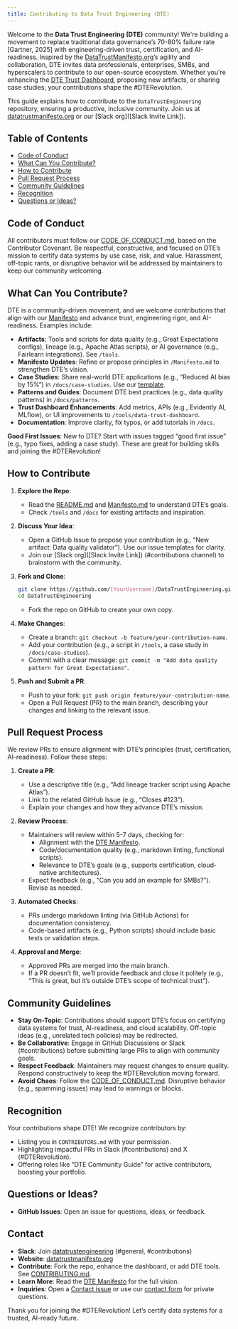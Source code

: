 ```yaml
---
title: Contributing to Data Trust Engineering (DTE)
---
```


Welcome to the **Data Trust Engineering (DTE)** community! We're building a movement to replace traditional data governance’s 70-80% failure rate [Gartner, 2025] with engineering-driven trust, certification, and AI-readiness. Inspired by the [DataTrustManifesto.org](https://datatrustmanifesto.org)’s agility and collaboration, DTE invites data professionals, enterprises, SMBs, and hyperscalers to contribute to our open-source ecosystem. Whether you're enhancing the [DTE Trust Dashboard](/tools/data-trust-dashboard/DTE_Trust_Dashboard), proposing new artifacts, or sharing case studies, your contributions shape the #DTERevolution.

This guide explains how to contribute to the `DataTrustEngineering` repository, ensuring a productive, inclusive community. Join us at [datatrustmanifesto.org](https://datatrustmanifesto.org) or our [Slack org]([Slack Invite Link]).

## Table of Contents
- [Code of Conduct](#code-of-conduct)
- [What Can You Contribute?](#what-can-you-contribute)
- [How to Contribute](#how-to-contribute)
- [Pull Request Process](#pull-request-process)
- [Community Guidelines](#community-guidelines)
- [Recognition](#recognition)
- [Questions or Ideas?](#questions-or-ideas)

## Code of Conduct

All contributors must follow our [CODE_OF_CONDUCT.md](/community/CODE_OF_CONDUCT), based on the Contributor Covenant. Be respectful, constructive, and focused on DTE’s mission to certify data systems by use case, risk, and value. Harassment, off-topic rants, or disruptive behavior will be addressed by maintainers to keep our community welcoming.

## What Can You Contribute?

DTE is a community-driven movement, and we welcome contributions that align with our [Manifesto](/Manifesto) and advance trust, engineering rigor, and AI-readiness. Examples include:

- **Artifacts**: Tools and scripts for data quality (e.g., Great Expectations configs), lineage (e.g., Apache Atlas scripts), or AI governance (e.g., Fairlearn integrations). See `/tools`.
- **Manifesto Updates**: Refine or propose principles in `/Manifesto.md` to strengthen DTE’s vision.
- **Case Studies**: Share real-world DTE applications (e.g., “Reduced AI bias by 15%”) in `/docs/case-studies`. Use our [template](/docs/case-studies/template).
- **Patterns and Guides**: Document DTE best practices (e.g., data quality patterns) in `/docs/patterns`.
- **Trust Dashboard Enhancements**: Add metrics, APIs (e.g., Evidently AI, MLflow), or UI improvements to `/tools/data-trust-dashboard`.
- **Documentation**: Improve clarity, fix typos, or add tutorials in `/docs`.

**Good First Issues**: New to DTE? Start with issues tagged “good first issue” (e.g., typo fixes, adding a case study). These are great for building skills and joining the #DTERevolution!

## How to Contribute

1. **Explore the Repo**:
   - Read the [README.md](/README) and [Manifesto.md](/Manifesto) to understand DTE’s goals.
   - Check `/tools` and `/docs` for existing artifacts and inspiration.

2. **Discuss Your Idea**:
   - Open a GitHub Issue to propose your contribution (e.g., “New artifact: Data quality validator”). Use our issue templates for clarity.
   - Join our [Slack org]([Slack Invite Link]) (#contributions channel) to brainstorm with the community.

3. **Fork and Clone**:
   ```bash
   git clone https://github.com/[YourUsername]/DataTrustEngineering.git
   cd DataTrustEngineering
   ```
   - Fork the repo on GitHub to create your own copy.

4. **Make Changes**:
   - Create a branch: `git checkout -b feature/your-contribution-name`.
   - Add your contribution (e.g., a script in `/tools`, a case study in `/docs/case-studies`).
   - Commit with a clear message: `git commit -m "Add data quality pattern for Great Expectations"`.

5. **Push and Submit a PR**:
   - Push to your fork: `git push origin feature/your-contribution-name`.
   - Open a Pull Request (PR) to the main branch, describing your changes and linking to the relevant issue.

## Pull Request Process

We review PRs to ensure alignment with DTE’s principles (trust, certification, AI-readiness). Follow these steps:

1. **Create a PR**:
   - Use a descriptive title (e.g., “Add lineage tracker script using Apache Atlas”).
   - Link to the related GitHub Issue (e.g., “Closes #123”).
   - Explain your changes and how they advance DTE’s mission.

2. **Review Process**:
   - Maintainers will review within 5-7 days, checking for:
     - Alignment with the [DTE Manifesto](/Manifesto).
     - Code/documentation quality (e.g., markdown linting, functional scripts).
     - Relevance to DTE’s goals (e.g., supports certification, cloud-native architectures).
   - Expect feedback (e.g., “Can you add an example for SMBs?”). Revise as needed.

3. **Automated Checks**:
   - PRs undergo markdown linting (via GitHub Actions) for documentation consistency.
   - Code-based artifacts (e.g., Python scripts) should include basic tests or validation steps.

4. **Approval and Merge**:
   - Approved PRs are merged into the main branch.
   - If a PR doesn’t fit, we’ll provide feedback and close it politely (e.g., “This is great, but it’s outside DTE’s scope of technical trust”).

## Community Guidelines

- **Stay On-Topic**: Contributions should support DTE’s focus on certifying data systems for trust, AI-readiness, and cloud scalability. Off-topic ideas (e.g., unrelated tech policies) may be redirected.
- **Be Collaborative**: Engage in GitHub Discussions or Slack (#contributions) before submitting large PRs to align with community goals.
- **Respect Feedback**: Maintainers may request changes to ensure quality. Respond constructively to keep the #DTERevolution moving forward.
- **Avoid Chaos**: Follow the [CODE_OF_CONDUCT.md](/community/CODE_OF_CONDUCT). Disruptive behavior (e.g., spamming issues) may lead to warnings or blocks.

## Recognition

Your contributions shape DTE! We recognize contributors by:
- Listing you in `CONTRIBUTORS.md` with your permission.
- Highlighting impactful PRs in Slack (#contributions) and X (#DTERevolution).
- Offering roles like “DTE Community Guide” for active contributors, boosting your portfolio.

## Questions or Ideas?

- **GitHub Issues**: Open an issue for questions, ideas, or feedback.
## Contact
- **Slack**: Join [datatrustengineering](https://join.slack.com/t/datatrustengineering/shared_invite/zt-3br05le6v-pxGSBeJGLpVgOsNM9ejGuw) (#general, #contributions)
- **Website**: [datatrustmanifesto.org](https://datatrustmanifesto.org)
- **Contribute**: Fork the repo, enhance the dashboard, or add DTE tools. See [CONTRIBUTING.md](/community/CONTRIBUTING).
- **Learn More**: Read the [DTE Manifesto](/Manifesto) for the full vision.
- **Inquiries**: Open a [Contact issue](https://github.com/askbrianfx/DataTrustEngineering/issues/new?template=contact.yml) or use our [contact form](https://forms.gle/S7V4zySe7gPqq56f8) for private questions.

Thank you for joining the #DTERevolution! Let’s certify data systems for a trusted, AI-ready future.
